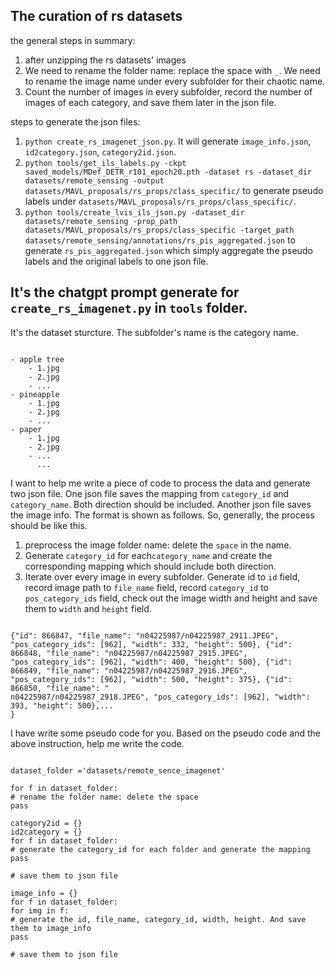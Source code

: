 ## The curation of rs datasets

the general steps in summary:

1. after unzipping the rs datasets' images
2. We need to rename the folder name: replace the space with `_`. We need to rename the image name under every subfolder for their chaotic name.
3. Count the number of images in every subfolder, record the number of images of each category, and save them later in the json file.

steps to generate the json files:

1. `python create_rs_imagenet_json.py`. It will generate `image_info.json`, `id2category.json`, `category2id.json`.
2. `python tools/get_ils_labels.py -ckpt saved_models/MDef_DETR_r101_epoch20.pth -dataset rs -dataset_dir datasets/remote_sensing -output datasets/MAVL_proposals/rs_props/class_specific/`
   to generate pseudo labels under `datasets/MAVL_proposals/rs_props/class_specific/`.
3. `python tools/create_lvis_ils_json.py -dataset_dir datasets/remote_sensing -prop_path datasets/MAVL_proposals/rs_props/class_specific -target_path datasets/remote_sensing/annotations/rs_pis_aggregated.json`
   to generate `rs_pis_aggregated.json` which simply aggregate the pseudo labels and the original labels to one json file.

## It's the chatgpt prompt generate for `create_rs_imagenet.py` in `tools` folder.

It's the dataset sturcture. The subfolder's name is the category name.

```

- apple tree
    - 1.jpg
    - 2.jpg
    - ...
- pineapple
    - 1.jpg
    - 2.jpg
    - ...
- paper
    - 1.jpg
    - 2.jpg
    - ...
      ...

```

I want to help me write a piece of code to process the data and generate two json file.
One json file saves the mapping from `category_id` and `category_name`. Both direction should be included.
Another json file saves the image info. The format is shown as follows.
So, generally, the process should be like this.

1. preprocess the image folder name: delete the `space` in the name.
2. Generate `category_id` for each`category_name` and create the corresponding mapping which should include both direction.
3. Iterate over every image in every subfolder. Generate id to `id` field, record image path to `file_name` field, record `category_id` to `pos_category_ids` field, check out the image width and height and save them to `width` and `height` field.

```

{"id": 866847, "file_name": "n04225987/n04225987_2911.JPEG", "pos_category_ids": [962], "width": 332, "height": 500}, {"id": 866848, "file_name": "n04225987/n04225987_2915.JPEG", "pos_category_ids": [962], "width": 400, "height": 500}, {"id": 866849, "file_name": "n04225987/n04225987_2916.JPEG", "pos_category_ids": [962], "width": 500, "height": 375}, {"id": 866850, "file_name": "
n04225987/n04225987_2918.JPEG", "pos_category_ids": [962], "width": 393, "height": 500},...
}

```

I have write some pseudo code for you. Based on the pseudo code and the above instruction, help me write the code.

```

dataset_folder ='datasets/remote_sence_imagenet'

for f in dataset_folder:
# rename the folder name: delete the space
pass

category2id = {}
id2category = {}
for f in dataset_folder:
# generate the category_id for each folder and generate the mapping
pass

# save them to json file

image_info = {}
for f in dataset_folder:
for img in f:
# generate the id, file_name, category_id, width, height. And save them to image_info
pass

# save them to json file

```